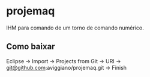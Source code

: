 projemaq
========

IHM para comando de um torno de comando numérico. 

Como baixar
-----------
Eclipse -> Import -> Projects from Git -> URI -> git@github.com:aviggiano/projemaq.git -> Finish
